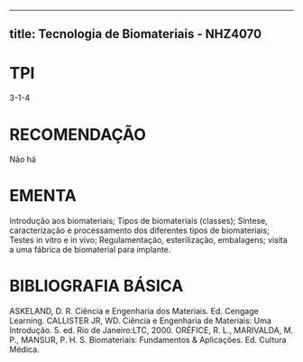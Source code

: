 
---
title: Tecnologia de Biomateriais - NHZ4070 
---

# TPI

3-1-4

# RECOMENDAÇÃO

Não há

# EMENTA

Introdução aos biomateriais; Tipos de biomateriais (classes); Síntese, caracterização e processamento dos diferentes tipos de biomateriais; Testes in vitro e in vivo; Regulamentação, esterilização, embalagens; visita a uma fábrica de biomaterial para implante.

# BIBLIOGRAFIA BÁSICA

ASKELAND, D. R. Ciência e Engenharia dos Materiais. Ed. Cengage Learning.
CALLISTER JR, WD. Ciência e Engenharia de Materiais: Uma Introdução. 5. ed. Rio de Janeiro:LTC, 2000.
ORÉFICE, R. L., MARIVALDA, M. P., MANSUR, P. H. S. Biomateriais: Fundamentos & Aplicações. Ed. Cultura Médica.
        